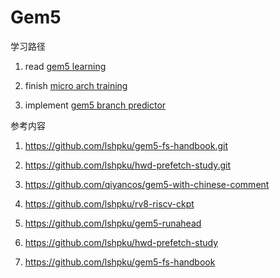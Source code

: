 # Gem5

学习路径

1. read [gem5 learning](https://www.gem5.org/documentation/learning_gem5/introduction/) 

2. finish [micro arch training](https://github.com/shinezyy/micro-arch-training)

3. implement [gem5 branch predictor](https://github.com/QawsQAER/gem5branchPredictor)

   

参考内容

1. https://github.com/lshpku/gem5-fs-handbook.git

2. https://github.com/lshpku/hwd-prefetch-study.git

3. https://github.com/qiyancos/gem5-with-chinese-comment

4. https://github.com/lshpku/rv8-riscv-ckpt

5. https://github.com/lshpku/gem5-runahead

6. https://github.com/lshpku/hwd-prefetch-study

7. https://github.com/lshpku/gem5-fs-handbook

   